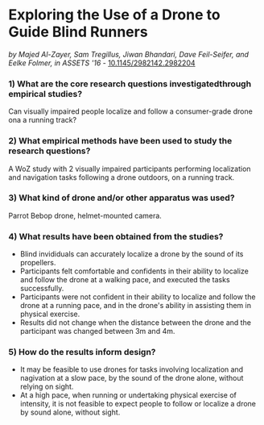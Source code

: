 # Exploring the Use of a Drone to Guide Blind Runners

*by Majed Al-Zayer, Sam Tregillus, Jiwan Bhandari, Dave Feil-Seifer, and Eelke Folmer, in ASSETS '16* - [10.1145/2982142.2982204](https://doi.org/10.1145/2982142.2982204)

### 1) What are the core research questions investigatedthrough empirical studies?

Can visually impaired people localize and follow a consumer-grade drone ona a running track?

### 2) What empirical methods have been used to study the research questions?

A WoZ study with 2 visually impaired participants performing localization and navigation tasks following a drone outdoors, on a running track.

### 3) What kind of drone and/or other apparatus was used?

Parrot Bebop drone, helmet-mounted camera.

### 4) What results have been obtained from the studies?

- Blind invididuals can accurately localize a drone by the sound of its propellers.
- Participants felt comfortable and confidents in their ability to localize and follow the drone at a walking pace, and executed the tasks successfully.
- Participants were not confident in their ability to localize and follow the drone at a running pace, and in the drone's ability in assisting them in physical exercise.
- Results did not change when the distance between the drone and the participant was changed between 3m and 4m.

### 5) How do the results inform design?

- It may be feasible to use drones for tasks involving localization and nagivation at a slow pace, by the sound of the drone alone, without relying on sight.
- At a high pace, when running or undertaking physical exercise of intensity, it is not feasible to expect people to follow or localize a drone by sound alone, without sight.
